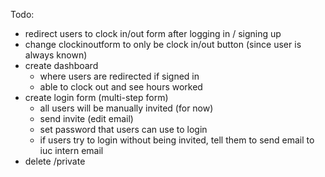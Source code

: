 Todo:
- redirect users to clock in/out form after logging in / signing up
- change clockinoutform to only be clock in/out button (since user is always known)
- create dashboard
    - where users are redirected if signed in
    - able to clock out and see hours worked
- create login form (multi-step form)
    - all users will be manually invited (for now)
    - send invite (edit email)
    - set password that users can use to login
    - if users try to login without being invited, tell them to send email to iuc intern email
- delete /private
